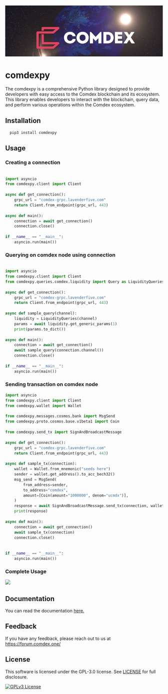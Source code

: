 
![](comdexpy/docs/images/imgcomdex.png)



# comdexpy


The comdexpy is a comprehensive Python library designed to provide developers with easy access to the Comdex blockchain and its ecosystem. 
This library enables developers to interact with the blockchain, query data, and perform various operations within the Comdex ecosystem.




## Installation


```bash
  pip3 install comdexpy
```
    

## Usage

### Creating a connection

```python

import asyncio
from comdexpy.client import Client

async def get_connection():
    grpc_url = "comdex-grpc.lavenderfive.com"
    return Client.from_endpoint(grpc_url, 443)

async def main():
    connection = await get_connection()
    connection.close()

if __name__ == "__main__":
    asyncio.run(main())

```

### Querying on comdex node using connection

```python

import asyncio
from comdexpy.client import Client
from comdexpy.queries.comdex.liquidity import Query as LiquidityQueries

async def get_connection():
    grpc_url = "comdex-grpc.lavenderfive.com"
    return Client.from_endpoint(grpc_url, 443)

async def sample_query(channel):
    liquidity = LiquidityQueries(channel)
    params = await liquidity.get_generic_params(1)
    print(params.to_dict())

async def main():
    connection = await get_connection()
    await sample_query(connection.channel())
    connection.close()

if __name__ == "__main__":
    asyncio.run(main())

```

### Sending transaction on comdex node

```python
import asyncio
from comdexpy.client import Client
from comdexpy.wallet import Wallet

from comdexpy.messages.cosmos.bank import MsgSend
from comdexpy.proto.cosmos.base.v1beta1 import Coin

from comdexpy.send_tx import SignAndBroadcastMessage

async def get_connection():
    grpc_url = "comdex-grpc.lavenderfive.com"
    return Client.from_endpoint(grpc_url, 443)

async def sample_tx(connection):
    wallet = Wallet.from_mnemonic("seeds here")
    sender = wallet.get_address().to_acc_bech32()
    msg_send = MsgSend(
        from_address=sender,
        to_address="comdex",
        amount=[Coin(amount="1000000", denom="ucmdx")],
    )
    response = await SignAndBroadcastMessage.send_tx(connection, wallet, msg_send)
    print(response)

async def main():
    connection = await get_connection()
    await sample_tx(connection)
    connection.close()


if __name__ == "__main__":
    asyncio.run(main())

```

### Complete Usage

![](https://github-production-user-asset-6210df.s3.amazonaws.com/43311385/245070505-bd499173-2d64-4ab5-8b60-e5254affeec1.png)

## Documentation

You can read the documentation [here.](https://comdex-official.github.io/comdexpy/comdexpy/docs/docs/html/index.html)


## Feedback

If you have any feedback, please reach out to us at https://forum.comdex.one/


## License

This software is licensed under the GPL-3.0 license. See [LICENSE](comdexpy/docs/license) for full disclosure.



[![GPLv3 License](https://img.shields.io/badge/License-GPL%20v3-yellow.svg)](https://opensource.org/licenses/)







